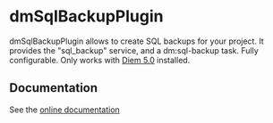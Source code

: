 dmSqlBackupPlugin
=================

dmSqlBackupPlugin allows to create SQL backups for your project.
It provides the "sql_backup" service, and a dm:sql-backup task.
Fully configurable.
Only works with [Diem 5.0](http://diem-project.org/) installed.

Documentation
-------------
See the [online documentation](http://diem-project.org/plugins/dmsqlbackupplugin)